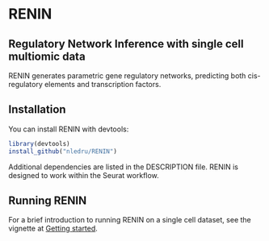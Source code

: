 # RENIN
## Regulatory Network Inference with single cell multiomic data

RENIN generates parametric gene regulatory networks, predicting both cis-regulatory elements and transcription factors.

## Installation

You can install RENIN with devtools:

```r
library(devtools)
install_github("nledru/RENIN")
```

Additional dependencies are listed in the DESCRIPTION file. RENIN is designed to work within the Seurat workflow.

## Running RENIN

For a brief introduction to running RENIN on a single cell dataset, see the vignette at [Getting started](https://nledru.github.io/RENIN/gettingstarted.html).
